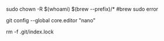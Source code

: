 



sudo chown -R $(whoami) $(brew --prefix)/* #brew sudo error

git config --global core.editor "nano"

rm -f .git/index.lock

